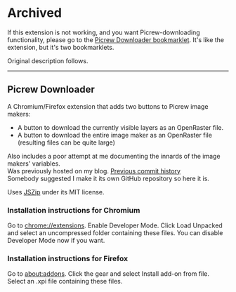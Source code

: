 # Archived
If this extension is not working, and you want Picrew-downloading functionality, please go to the [Picrew Downloader bookmarklet](https://mincerafter42.github.io/picrew-download-bookmarklet/). It's like the extension, but it's two bookmarklets.

Original description follows.

---

## Picrew Downloader
A Chromium/Firefox extension that adds two buttons to Picrew image makers:
- A button to download the currently visible layers as an OpenRaster file.
- A button to download the entire image maker as an OpenRaster file (resulting files can be quite large)

Also includes a poor attempt at me documenting the innards of the image makers' variables.  
Was previously hosted on my blog. [Previous commit history](https://github.com/mincerafter42/mincerafter42.github.io/commits/main/assets/Picrew%20Downloader%20(Chromium%20or%20Firefox%20extension).zip)  
Somebody suggested I make it its own GitHub repository so here it is.

Uses [JSZip](https://github.com/Stuk/jszip) under its MIT license.

### Installation instructions for Chromium
Go to <chrome://extensions>. Enable Developer Mode. Click Load Unpacked and select an uncompressed folder containing these files. You can disable Developer Mode now if you want.

### Installation instructions for Firefox
Go to <about:addons>. Click the gear and select Install add-on from file. Select an .xpi file containing these files.
